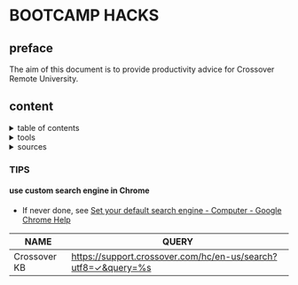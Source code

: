 # BOOTCAMP HACKS
## preface	
The aim of this document is to provide productivity advice for Crossover Remote University.

## content
<details>
<summary>table of contents</summary>

<!-- TOC -->

- [1.2.1. TIPS](#121-tips)
    - [1.2.1.1. use custom search engine in Chrome](#1211-use-custom-search-engine-in-chrome)

<!-- /TOC -->

</details>
<details>

<!-- TERMINOLOGY -->
<summary>tools</summary>

* [Paste pre-defined text via keyboard shortcut. | QuickTextPaste ](https://www.softwareok.com/?seite=Microsoft/QuickTextPaste)
* [Screenshot | Greenshot](https://getgreenshot.org/)
* [Grammar checker | Grammarly for Chrome](https://chrome.google.com/webstore/detail/grammarly-for-chrome/kbfnbcaeplbcioakkpcpgfkobkghlhen)

</details>
<details>

<!-- SOURCES -->
<summary>sources</summary>

* [On Writing Well | Butterick’s Practical Typography](https://practicaltypography.com/)

</details>

### TIPS
#### use custom search engine in Chrome
* If never done, see [Set your default search engine - Computer - Google Chrome Help](https://support.google.com/chrome/answer/95426?co=GENIE.Platform%3DDesktop&hl=en)

NAME         | QUERY
-------------|--------------------------------------------------------------
Crossover KB | https://support.crossover.com/hc/en-us/search?utf8=✓&query=%s
 